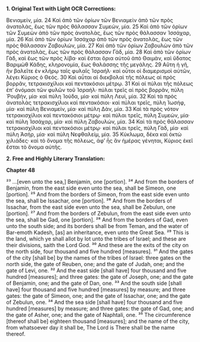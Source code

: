 **1. Original Text with Light OCR Corrections:**

Βενιαμείν, μία.
24 Καὶ ἀπὸ τῶν ὁρίων τῶν Βενιαμεὶν ἀπὸ τῶν πρὸς ἀνατολὰς, ἕως τῶν πρὸς θάλασσαν Συμεών, μία.
25 Καὶ ἀπὸ τῶν ὁρίων τῶν Συμεὼν ἀπὸ τῶν πρὸς ἀνατολὰς, ἕως τῶν πρὸς θάλασσαν Ἰσσάχαρ, μία.
26 Καὶ ἀπὸ τῶν ὁρίων Ἰσσάχαρ ἀπὸ τῶν πρὸς ἀνατολὰς, ἕως τῶν πρὸς θάλασσαν Ζαβουλών, μία.
27 Καὶ ἀπὸ τῶν ὁρίων Ζαβουλὼν ἀπὸ τῶν πρὸς ἀνατολὰς, ἕως τῶν πρὸς θάλασσαν Γάδ, μία.
28 Καὶ ἀπὸ τῶν ὁρίων Γὰδ, καὶ ἕως τῶν πρὸς λίβα· καὶ ἔσται ὅρια αὐτοῦ ἀπὸ Θαιμὰν, καὶ ὕδατος Βαριμὼθ Κάδης, κληρονομία, ἕως θαλάσσης τῆς μεγάλης.
29 Αὕτη ἡ γῆ, ἣν βαλεῖτε ἐν κλήρῳ ταῖς φυλαῖς Ἰσραήλ· καὶ οὗτοι οἱ διαμερισμοὶ αὐτῶν, λέγει Κύριος ὁ Θεός.
30 Καὶ αὗται αἱ διεκβολαὶ τῆς πόλεως αἱ πρὸς βορρᾶν, τετρακισχίλιοι καὶ πεντακόσιοι μέτρῳ.
31 Καὶ αἱ πύλαι τῆς πόλεως ἐπ’ ὀνόμασι τῶν φυλῶν τοῦ Ἰσραήλ· πύλαι τρεῖς αἱ πρὸς βορρᾶν, πύλη Ῥουβήν, μία· καὶ πύλη Ἰούδα, μία· καὶ πύλη Λευί, μία.
32 Καὶ τὰ πρὸς ἀνατολὰς τετρακισχίλιοι καὶ πεντακόσιοι· καὶ πύλαι τρεῖς, πύλη Ἰωσήφ, μία· καὶ πύλη Βενιαμείν, μία· καὶ πύλη Δὰν, μία.
33 Καὶ τὰ πρὸς νότον τετρακισχίλιοι καὶ πεντακόσιοι μέτρῳ· καὶ πύλαι τρεῖς, πύλη Συμεών, μία· καὶ πύλη Ἰσσάχαρ, μία· καὶ πύλη Ζαβουλών, μία.
34 Καὶ τὰ πρὸς θάλασσαν τετρακισχίλιοι καὶ πεντακόσιοι μέτρῳ· καὶ πύλαι τρεῖς, πύλη Γὰδ, μία· καὶ πύλη Ἀσήρ, μία· καὶ πύλη Νεφθαλείμ, μία.
35 Κύκλωμα, δέκα καὶ ὀκτὼ χιλιάδες· καὶ τὸ ὄνομα τῆς πόλεως, ἀφ’ ἧς ἂν ἡμέρας γένηται, Κύριος ἐκεῖ ἔσται τὸ ὄνομα αὐτῆς.

**2. Free and Highly Literary Translation:**

**Chapter 48**

²³ ...[even unto the sea,] Benjamin, one [portion].
²⁴ And from the borders of Benjamin, from the east side even unto the sea, shall be Simeon, one [portion].
²⁵ And from the borders of Simeon, from the east side even unto the sea, shall be Issachar, one [portion].
²⁶ And from the borders of Issachar, from the east side even unto the sea, shall be Zebulun, one [portion].
²⁷ And from the borders of Zebulun, from the east side even unto the sea, shall be Gad, one [portion].
²⁸ And from the borders of Gad, even unto the south side; and its borders shall be from Teman, and the water of Bar-emoth Kadesh, [as] an inheritance, even unto the Great Sea.
²⁹ This is the land, which ye shall allot by lot unto the tribes of Israel; and these are their divisions, saith the Lord God.
³⁰ And these are the exits of the city on the north side, four thousand and five hundred [measures].
³¹ And the gates of the city [shall be] by the names of the tribes of Israel: three gates on the north side, the gate of Reuben, one; and the gate of Judah, one; and the gate of Levi, one.
³² And the east side [shall have] four thousand and five hundred [measures]; and three gates: the gate of Joseph, one; and the gate of Benjamin, one; and the gate of Dan, one.
³³ And the south side [shall have] four thousand and five hundred [measures] by measure; and three gates: the gate of Simeon, one; and the gate of Issachar, one; and the gate of Zebulun, one.
³⁴ And the sea side [shall have] four thousand and five hundred [measures] by measure; and three gates: the gate of Gad, one; and the gate of Asher, one; and the gate of Naphtali, one.
³⁵ The circumference [thereof shall be] eighteen thousand [measures]; and the name of the city, from whatsoever day it shall be, The Lord is There shall be the name thereof.